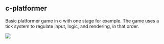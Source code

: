 ## c-platformer

Basic platformer game in c with one stage for example. The game uses a tick
system to regulate input, logic, and rendering, in that order.


![]([https://github.com/JamesCMorey/c-platformer/demo.gif](https://github.com/JamesCMorey/c-platformer/blob/main/README.md))
